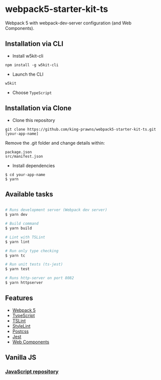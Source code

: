 # webpack5-starter-kit-ts

Webpack 5 with webpack-dev-server configuration (and Web Components).

## Installation via CLI

  * Install w5kit-cli

```
npm install -g w5kit-cli
```

  * Launch the CLI

```
w5kit
```

  * Choose `TypeScript`

## Installation via Clone

* Clone this repository

```
git clone https://github.com/king-prawns/webpack5-starter-kit-ts.git [your-app-name]
```

Remove the .git folder and change details within:

```
package.json
src/manifest.json
```

* Install dependencies

```
$ cd your-app-name
$ yarn
```

## Available tasks

```sh

# Runs development server (Webpack dev server)
$ yarn dev

# Build command
$ yarn build

# Lint with TSLint
$ yarn lint

# Run only type checking
$ yarn tc

# Run unit tests (ts-jest)
$ yarn test

# Runs http-server on port 8082
$ yarn httpserver

```

## Features

* [Webpack 5](https://github.com/webpack/webpack)
* [TypeScript](http://www.typescriptlang.org/)
* [TSLint](https://palantir.github.io/tslint/)
* [StyleLint](https://github.com/stylelint/stylelint)
* [Postcss](https://github.com/postcss/postcss)
* [Jest](https://github.com/facebook/jest)
* [Web Components](https://developer.mozilla.org/en-US/docs/Web/Web_Components)

## Vanilla JS

### [JavaScript repository](https://github.com/king-prawns/webpack5-starter-kit)
